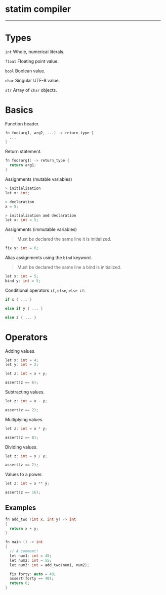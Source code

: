 # statim compiler
***

# Types

`int` Whole, numerical literals.

`float` Floating point value.

`bool` Boolean value.

`char` Singular UTF-8 value.

`str` Array of `char` objects.

# Basics

Function header.
```c
fn foo(arg1, arg2, ...) -> return_type {
  ...
}
```

Return statement.
```c
fn foo(arg1) -> return_type {
  return arg1;
}
```

Assignments (mutable variables)
```c
> initialization
let x: int;

> declaration
x = 5;

> initialization and declaration
let x: int = 5;
```

Assignments (immutable variables)
> Must be declared the same line it is initialized.
```c
fix y: int = 6;
```

Alias assignments using the `bind` keyword. 
> Must be declared the same line a bind is initialized.
```C
let x: int = 5;
bind y: int = 5;
```

Conditional operators `if`, `else`, `else if`:
```c
if x { ... }

else if y { ... }

else z { ... }
```

# Operators

Adding values.
```c
let x: int = 4;
let y: int = 2;

let z: int = x + y;

assert(z == 6);
```

Subtracting values.
```c
let z: int = x - y;

assert(z == 2);
```

Multiplying values.
```c
let z: int = x * y;

assert(z == 8);
```

Dividing values.
```c
let z: int = x / y;

assert(z == 2);
```

Values to a power.
```c
let z: int = x ** y;

assert(z == 16);
```

## Examples

```c
fn add_two (int x, int y) -> int
{
  return x + y;
}

fn main () -> int
{
  // A comment!
  let num1: int = 45;
  let num2: int = 55;
  let num3: int = add_two(num1, num2);

  fix forty: auto = 40;
  assert(forty == 40);
  return 0;
}
```